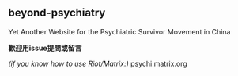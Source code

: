 ## beyond-psychiatry
Yet Another Website for the Psychiatric Survivor Movement in China


**歡迎用issue提問或留言**


_(if you know how to use Riot/Matrix:)_
psychi:matrix.org
